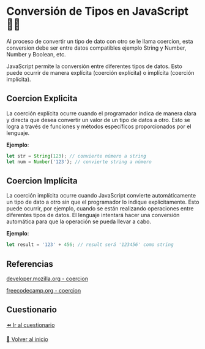 # Conversión de Tipos en JavaScript 👩‍💻

Al proceso de convertir un tipo de dato con otro se le llama coercion, esta conversion debe ser entre datos compatibles ejemplo String y Number, Number y Boolean, etc.

JavaScript permite la conversión entre diferentes tipos de datos. Esto puede ocurrir de manera explícita (coerción explícita) o implícita (coerción implícita).

## Coercion Explicita
La coerción explícita ocurre cuando el programador indica de manera clara y directa que desea convertir un valor de un tipo de datos a otro. Esto se logra a través de funciones y métodos específicos proporcionados por el lenguaje.

**Ejemplo**:
```javascript
let str = String(123); // convierte número a string
let num = Number('123'); // convierte string a número
```

## Coercion Implícita
La coerción implícita ocurre cuando JavaScript convierte automáticamente un tipo de dato a otro sin que el programador lo indique explícitamente. Esto puede ocurrir, por ejemplo, cuando se están realizando operaciones entre diferentes tipos de datos. El lenguaje intentará hacer una conversión automática para que la operación se pueda llevar a cabo.

**Ejemplo**:
```javascript
let result = '123' + 456; // result será '123456' como string
```

## Referencias
[developer.mozilla.org - coercion](https://developer.mozilla.org/en-US/docs/Glossary/Type_coercion)

[freecodecamp.org - coercion](https://www.freecodecamp.org/news/js-type-coercion-explained-27ba3d9a2839/)

## Cuestionario
[⏪ Ir al cuestionario](../../cuestionarios/02-variables-y-tipos-de-datos/conversion-de-tipos.md)

[🏡 Volver al inicio](../../readme.md)
